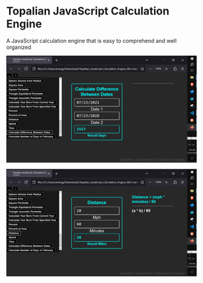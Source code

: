 # Topalian JavaScript Calculation Engine
A JavaScript calculation engine that is easy to comprehend and well organized

![screenshot_001](src/media/textures/screenshots/screenshot_001.PNG)

![screenshot_002](src/media/textures/screenshots/screenshot_002.PNG)

